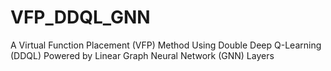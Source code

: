 # VFP_DDQL_GNN
A Virtual Function Placement (VFP) Method Using Double Deep Q-Learning (DDQL) Powered by Linear Graph Neural Network (GNN) Layers
